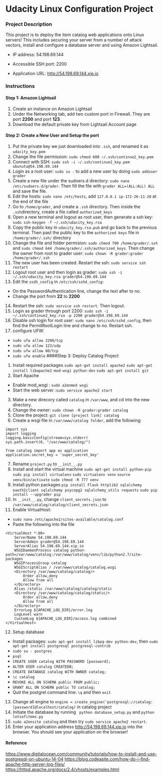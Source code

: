 # Udacity Linux Configuration Project

### Project Description

This project is to deploy the item catalog web applications onto Linux servers! This includes securing your server from a number of attack vectors, install and configure a database server and using Amazon Lightsail.

- IP address: 54.198.69.144

- Accessible SSH port: 2200

- Application URL: http://54.198.69.144.xip.io

### Instructions
#### Step 1: Amazon Lightsail
1. Create an instance on Amazon Lightsail
2. Under the Networking tab, add two custom port in Firewall. They are port **2200** and port **123**.
3. Download the default private key from Lightsail Account page
#### Step 2: Create a New User and Setup the port
1. Put the private key we just downloaded into `.ssh`, and renamed it as `udacity_key.pem`
2. Change the file permission: `sudo chmod 600 ~/.ssh/continue2_key.pem`
3. Connect with SSH: `sudo ssh -i ~/.ssh/continue2_key.pem ubunutu@54.198.69.144`
4. Login as a root user: `sudo su -` to add a new user by doing `sudo adduser grader`
5. Create a new file under the sudoers.d directory: `sudo nano /etc/sudoers.d/grader`. Then fill the file with `grader ALL=(ALL:ALL) ALL` and save the file.
6. Edit the hosts: `sudo nano /etc/hosts`, add `127.0.0.1 ip-172-26-11-28` at the end of the file
7. Go to `/home/grader`, and create a `.ssh` directory. Then inside the `.ssh`directory, create a file called `authorized_keys`
8. Open a new terminal and logout as root user, then generate a ssh key: `sudo ssh-keygen -f ~/.ssh/udacity_key.rsa`
9. Copy the public key in `udacity_key.rsa.pub` and go back to the previous terminal. Then past the public key to the `authorized keys` file in `/home/grader/.ssh/` directory
10. Change the file and folder permision: `sudo chmod 700 /home/grader/.ssh` and `sudo chmod 644 /home/grader/.ssh/authorized_keys`. Then change the owner from root to grader user: `sudo chown -R grader:grader /home/grader/.ssh`
11. The new user has been created. Restart the ssh: `sudo service ssh restart`
12. Logout root user and then login as grader: `sudo ssh -i ~/.ssh/udacity_key.rsa grader@54.198.69.144`
13. Edit the `ssdh_config` in `/etc/ssh/sshd_config`: 
- On the PasswordAuthentication line, change the text after to no.
- Change the port from **22** to **2200**
14. Restart the ssh: `sudo service ssh restart`. Then logout.
15. Login as grader through port 2200: `sudo ssh -i ~/.ssh/continue2_key.rsa -p 2200 grader@54.198.69.144`
16. Disable ssh login for root user: `sudo nano /etc/ssh/sshd_config`, then find the PermitRootLogin line and change to no. Restart ssh.
17. configure UFW:
- `sudo ufw allow 2200/tcp`
- `sudo ufw allow 123/udp`
- `sudo ufw allow 80/tcp`
- `sudo ufw enable`
####Step 3: Deploy Catalog Project
1. Install required packages
`sudo apt-get install apache2`
`sudo apt-get install libapache2-mod-wsgi python-dev`
`sudo apt-get install git`
2. Start Apache
- Enable mod_wsgi : `sudo a2enmod wsgi` 
- Start the web server :`sudo service apache2 start` 
3. Make a new direcory called `catalog` in `/var/www`, and cd into the new directory.
4. Change the owner: `sudo chown -R grader:grader catalog`
5.  Clone the project: `git clone [project link] catalog`
6.  Create a wsgi file in `/var/www/catalog folder`, add the following:
```
import sys
import logging
logging.basicConfig(stream=sys.stderr)
sys.path.insert(0, "/var/www/catalog/")

from catalog import app as application
application.secret_key = 'super_secret_key'
```
7. Rename `project.py` to `__init__.py`
8. Install and start the virtual machine
`sudo apt-get install python-pip`
`sudo pip install virtualenv`
`sudo virtualenv venv`
`source venv/bin/activate`
`sudo chmod -R 777 venv`
9. Install python packages
`pip install Flask httplib2 sqlalchemy oauth2client sqlalchemy psycopg2 sqlalchemy_utils requests`
`sudo pip install --upgrader pip`
10. In `__init__.py`, change `client_secrets.json` to `/var/www/catalog/catalog/client_secrets.json`
11. Enable VirtualHost:
- `sudo nano /etc/apache2/sites-available/catalog.conf`
- Paste the following into the file
```
<VirtualHost *:80>
    ServerName 54.198.69.144
    ServerAdmin grader@54.198.69.144
    ServerAlias 54.198.69.144.xip.io
    WSGIDaemonProcess catalog python-path=/var/www/catalog:/var/www/catalog/venv/lib/python2.7/site-packages
    WSGIProcessGroup catalog
    WSGIScriptAlias / /var/www/catalog/catalog.wsgi
    <Directory /var/www/catalog/catalog/>
        Order allow,deny
        Allow from all
    </Directory>
    Alias /static /var/www/catalog/catalog/static
    <Directory /var/www/catalog/catalog/static/>
        Order allow,deny
        Allow from all
    </Directory>
    ErrorLog ${APACHE_LOG_DIR}/error.log
    LogLevel warn
    CustomLog ${APACHE_LOG_DIR}/access.log combined
</VirtualHost>
```
12. Setup database
- Install packages: `sudo apt-get install libpq-dev python-dev`, then `sudo apt-get install postgresql postgresql-contrib`
- `sudo su - postgres`
- `psql`
- `CREATE USER catalog WITH PASSWORD [password];`
- `ALTER USER catalog CREATEDB;`
- `CREATE DATABASE catalog WITH OWNER catalog;`
- `\c catalog`
- `REVOKE ALL ON SCHEMA public FROM public;`
- `GRANT ALL ON SCHEMA public TO catalog;`
- Quit the postgrel command line: `\q` and then `exit`
13. Change all engine to `engine = create_engine('postgresql://catalog:[password]@localhost/catalog)` in catalog project
14. Initiate the database by running ` python database_setup.py` and `python lotsofitems.py`
15. `sudo a2ensite catalog` and then try `sudo service apache2 restart`.
16.  Enter your application address http://54.198.69.144.xip.io into the browser. You should see your application on the browser!
#### Reference
https://www.digitalocean.com/community/tutorials/how-to-install-and-use-postgresql-on-ubuntu-14-04
https://blog.codeasite.com/how-do-i-find-apache-http-server-log-files/
https://httpd.apache.org/docs/2.4/vhosts/examples.html
